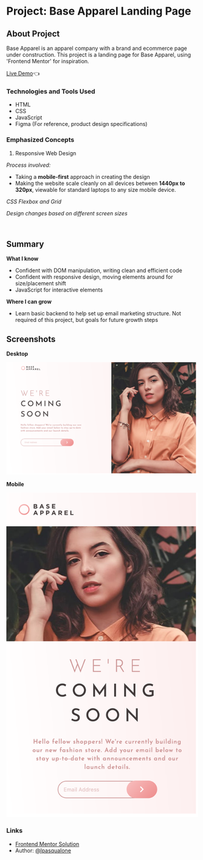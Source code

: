
# Project: Base Apparel Landing Page

## **About Project**

Base Apparel is an apparel company with a brand and ecommerce page under construction. This project is a landing page for Base Apparel, using 'Frontend Mentor' for inspiration.

[Live Demo](https://lpasqualone.github.io/base-apparel/)👈

### **Technologies and Tools Used**

* HTML
* CSS
* JavaScript
* Figma (For reference, product design specifications)

### **Emphasized Concepts**

1. Responsive Web Design

*Process involved:*
  - Taking a <strong>mobile-first</strong> approach in creating the design
  - Making the website scale cleanly on all devices between **1440px to 320px**, viewable for standard laptops to any size mobile device.

*CSS Flexbox and Grid*

*Design changes based on different screen sizes*

<br>

## **Summary**

**What I know**
* Confident with DOM manipulation, writing clean and efficient code
* Confident with responsive design, moving elements around for size/placement shift
* JavaScript for interactive elements

**Where I can grow**
* Learn basic backend to help set up email marketing structure. Not required of this project, but goals for future growth steps

## **Screenshots**

**Desktop**<br>

![Desktop](images/Desktop-Coming-Soon.png)

**Mobile**

![Mobile](images/Mobile-Coming-Soon.png)
 

### **Links**

- [Frontend Mentor Solution](https://www.frontendmentor.io/solutions/base-apparel-landing-page-Zz9hAgO4Y)
- Author: [@lpasqualone](https://www.frontendmentor.io/profile/lpasqualone)
